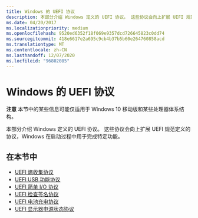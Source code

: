 ```yaml
---
title: Windows 的 UEFI 协议
description: 本部分介绍 Windows 定义的 UEFI 协议。 这些协议会向上扩展 UEFI 规范定义的协议，Windows 在启动过程中用于完成特定功能。
ms.date: 04/20/2017
ms.localizationpriority: medium
ms.openlocfilehash: 9520ed6352f18f069e9357dcd726645823c0dd74
ms.sourcegitcommit: 418e6617e2a695c9cb4b37b5b60e264760858acd
ms.translationtype: MT
ms.contentlocale: zh-CN
ms.lasthandoff: 12/07/2020
ms.locfileid: "96802085"
---
```

# <a name="uefi-protocols-for-windows"></a>Windows 的 UEFI 协议


**注意**  本节中的某些信息可能仅适用于 Windows 10 移动版和某些处理器体系结构。

 

本部分介绍 Windows 定义的 UEFI 协议。 这些协议会向上扩展 UEFI 规范定义的协议，Windows 在启动过程中用于完成特定功能。

## <a name="in-this-section"></a>在本节中


-   [UEFI 熵收集协议](uefi-entropy-gathering-protocol.md)
-   [UEFI USB 功能协议](uefi-usb-function-protocol.md)
-   [UEFI 简单 I/O 协议](uefi-simple-io-protocol.md)
-   [UEFI 检查签名协议](uefi-check-signature-protocol.md)
-   [UEFI 电池充电协议](uefi-battery-charging-protocol.md)
-   [UEFI 显示器电源状态协议](uefi-display-power-state-protocol.md)

 

 




